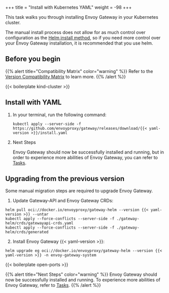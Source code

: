 +++
title = "Install with Kubernetes YAML"
weight = -98
+++

This task walks you through installing Envoy Gateway in your Kubernetes cluster.

The manual install process does not allow for as much control over configuration
as the [Helm install method](./install-helm), so if you need more control over your Envoy Gateway
installation, it is recommended that you use helm.

## Before you begin

{{% alert title="Compatibility Matrix" color="warning" %}}
Refer to the [Version Compatibility Matrix](/news/releases/matrix) to learn more.
{{% /alert %}}

{{< boilerplate kind-cluster >}}

## Install with YAML

1. In your terminal, run the following command:

    ```shell
    kubectl apply --server-side -f https://github.com/envoyproxy/gateway/releases/download/{{< yaml-version >}}/install.yaml
    ```

2. Next Steps

   Envoy Gateway should now be successfully installed and running, but in order to experience more abilities of Envoy Gateway, you can refer to [Tasks](/latest/tasks).

## Upgrading from the previous version

Some manual migration steps are required to upgrade Envoy Gateway.

1. Update Gateway-API and Envoy Gateway CRDs:

```shell
helm pull oci://docker.io/envoyproxy/gateway-helm --version {{< yaml-version >}} --untar
kubectl apply --force-conflicts --server-side -f ./gateway-helm/crds/gatewayapi-crds.yaml
kubectl apply --force-conflicts --server-side -f ./gateway-helm/crds/generated
```

2. Install Envoy Gateway {{< yaml-version >}}:

```shell
helm upgrade eg oci://docker.io/envoyproxy/gateway-helm --version {{< yaml-version >}} -n envoy-gateway-system
```

{{< boilerplate open-ports >}}

{{% alert title="Next Steps" color="warning" %}}
Envoy Gateway should now be successfully installed and running.  To experience more abilities of Envoy Gateway, refer to [Tasks](../tasks).
{{% /alert %}}

